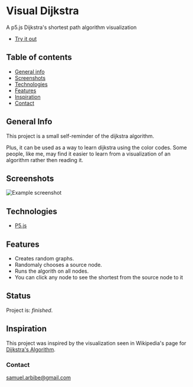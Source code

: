# Visual Dijkstra
A p5.js Dijkstra's shortest path algorithm visualization
* [Try it out](https://samuelarbibe.github.io/visual-dijkstra/)


## Table of contents
* [General info](#general-info)
* [Screenshots](#screenshots)
* [Technologies](#technologies)
* [Features](#features)
* [Inspiration](#inspiration)
* [Contact](#contact)

## General Info
This project is a small self-reminder of the dijkstra algorithm.

Plus, it can be used as a way to learn dijkstra using the color codes.
Some people, like me, may find it easier to learn from a visualization of an algorithm rather then reading it.

## Screenshots
![Example screenshot](./docs/screen_recording.gif)


## Technologies
* [P5.js](https://github.com/processing/p5.js)

## Features
* Creates random graphs.
* Randomaly chooses a source node.
* Runs the algorith on all nodes.
* You can click any node to see the shortest from the source node to it

## Status
Project is: _finished_.

## Inspiration
This project was inspired by the visualization seen in  Wikipedia's page for [Dijkstra's Algorithm](https://en.wikipedia.org/wiki/Dijkstra%27s_algorithm).

### Contact
samuel.arbibe@gmail.com
